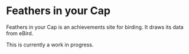 # Feathers in your Cap

Feathers in your Cap is an achievements site for birding.
It draws its data from eBird.

This is currently a work in progress.
